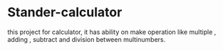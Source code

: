 # Stander-calculator
this project for calculator, it has ability on make operation like multiple , adding , subtract and division between multinumbers.
